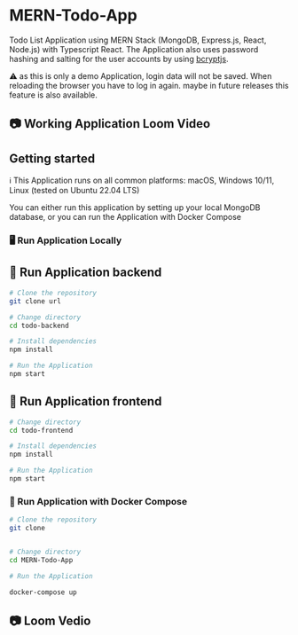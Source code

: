 # MERN-Todo-App 
Todo List Application using MERN Stack (MongoDB, Express.js, React, Node.js)  with Typescript React. The Application also uses password hashing and salting for the user accounts by using <a href="https://www.npmjs.com/package/bcryptjs">bcryptjs</a>. 

⚠️ as this is only a demo Application, login data will not be saved. When reloading the browser you have to log in again. maybe in future releases this feature is also available.

## 📷 Working Application Loom Video



## Getting started

ℹ️ This Application runs on all common platforms: macOS, Windows 10/11, Linux (tested on Ubuntu 22.04 LTS)

You can either run this application by setting up your local MongoDB database, or you can run the Application
with Docker Compose 

### 🖥️ Run Application Locally

## 🐳 Run Application backend 
  
  ```bash
  # Clone the repository
  git clone url

  # Change directory
  cd todo-backend

  # Install dependencies
  npm install

  # Run the Application
  npm start
  ```

## 🐳 Run Application frontend

  ```bash
  # Change directory
  cd todo-frontend

  # Install dependencies
  npm install

  # Run the Application
  npm start
  ```

### 🐳 Run Application with Docker Compose

  ```bash
  # Clone the repository
  git clone


  # Change directory
  cd MERN-Todo-App

  # Run the Application

  docker-compose up
  ```

## 📷 Loom Vedio








